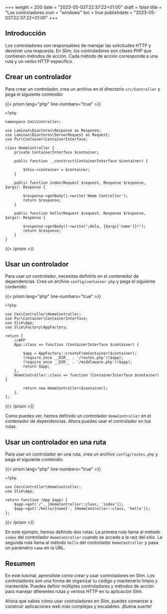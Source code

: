 +++
weight = 200
date = "2023-05-03T22:37:22+01:00"
draft = false
title = "Los controladores
icon = "windows"
toc = true
publishdate = "2023-05-03T22:37:22+01:00"
+++

## Introducción

Los controladores son responsables de manejar las solicitudes HTTP y devolver una respuesta. En Slim, los controladores
son clases PHP que contienen métodos de acción. Cada método de acción corresponde a una ruta y un verbo HTTP específico.

## Crear un controlador

Para crear un controlador, crea un archivo en el directorio `src/Controller` y pega el siguiente contenido:

{{< prism lang="php" line-numbers="true" >}}

    <?php
    
    namespace Cms\Controller;
    
    use Laminas\Diactoros\Response as Response;
    use Laminas\Diactoros\ServerRequest as Request;
    use Psr\Container\ContainerInterface;
    
    class HomeController {
        private ContainerInterface $container;
    
        public function __construct(ContainerInterface $container) {
    
            $this->container = $container;
        }
    
        public function index(Request $request, Response $response, $args): Response {
    
            $response->getBody()->write('Home Controller');
            return $response;
        }
    
        public function hello(Request $request, Response $response, $args): Response {
    
            $response->getBody()->write("¡Hola, {$args['name']}!");
            return $response;
        }
    }

{{< /prism >}}

## Usar un controlador

Para usar un controlador, necesitas definirlo en el contenedor de dependencias. Crea un archivo `config/container.php` y
pega el siguiente contenido:

{{< prism lang="php" line-numbers="true" >}}

    <?php
    
    use Cms\Controller\HomeController;
    use Psr\Container\ContainerInterface;
    use Slim\App;
    use Slim\Factory\AppFactory;
    
    return [
        //APP
        App::class => function (ContainerInterface $container) {
    
            $app = AppFactory::createFromContainer($container);
            (require_once __DIR__ . '/routes.php')($app);
            (require_once __DIR__ . '/middleware.php')($app);
            return $app;
        },
        HomeController::class => function (ContainerInterface $container) {
    
            return new HomeController($container);
        },
    ];

{{< /prism >}}

Como puedes ver, hemos definido un controlador `HomeController` en el contenedor de dependencias. Ahora puedes usar el
controlador en tus rutas.

## Usar un controlador en una ruta

Para usar un controlador en una ruta, crea un archivo `config/routes.php` y pega el siguiente contenido:

{{< prism lang="php" line-numbers="true" >}}

    <?php
    
    use Cms\Controller\HomeController;
    use Slim\App;
    
    return function (App $app) {
        $app->get('/', [HomeController::class, 'index']);
        $app->get('/hello/{name}', [HomeController::class, 'hello']);
    };

{{< /prism >}}

En este ejemplo, hemos definido dos rutas. La primera ruta llama al método `index` del controlador `HomeController`
cuando se accede a la raíz del sitio. La segunda ruta llama al método `hello` del controlador `HomeController` y pasa un
parámetro `name` en la URL.

## Resumen

En este tutorial, aprendiste cómo crear y usar controladores en Slim. Los controladores son una forma de organizar tu
código y mantenerlo limpio y mantenible. Puedes definir múltiples controladores y métodos de acción para manejar
diferentes rutas y verbos HTTP en tu aplicación Slim.

Ahora que sabes cómo usar controladores en Slim, puedes comenzar a construir aplicaciones web más complejas y
escalables. ¡Buena suerte!